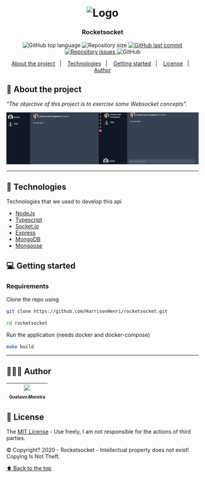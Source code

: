 <h1 align="center">
	<img alt="Logo" src="https://cdn-icons-png.flaticon.com/512/1049/1049874.png" width="200px" />
</h1>

<h3 align="center">
  Rocketsocket
</h3>

<p align="center">
  <img alt="GitHub top language" src="https://img.shields.io/github/languages/top/BrunoSSantana/rocketsocket">
  
  <img alt="Repository size" src="https://img.shields.io/github/repo-size/BrunoSSantana/rocketsocket">
  
  <a href="https://github.com/MGustav0/rocketchat/commits/main">
    <img alt="GitHub last commit" src="https://img.shields.io/github/last-commit/BrunoSSantana/rocketsocket">
  </a>
  
  <a href="https://github.com/MGustav0/rocketchat/issues">
    <img alt="Repository issues" src="https://img.shields.io/github/issues/BrunoSSantana/rocketsocket">
  </a>
  
  <img alt="GitHub" src="https://img.shields.io/github/license/BrunoSSantana/rocketsocket">
</p>

<p align="center">
  <a href="#-about-the-project">About the project</a>&nbsp;&nbsp;&nbsp;|&nbsp;&nbsp;&nbsp;
  <a href="#-technologies">Technologies</a>&nbsp;&nbsp;&nbsp;|&nbsp;&nbsp;&nbsp;
  <a href="#-getting-started">Getting started</a>&nbsp;&nbsp;&nbsp;|&nbsp;&nbsp;&nbsp;
  <a href="#-license">License</a>&nbsp;&nbsp;&nbsp;|&nbsp;&nbsp;&nbsp;
  <a href="#-author">Author</a>
</p>


## 📜 About the project

_"The objective of this project is to exercise some Websocket concepts"._

![Home](.github/assets/rocketchat.png)

---
## 🚀 Technologies

Technologies that we used to develop this api

- [NodeJs](https://nodejs.org/en/)
- [Typescript](https://www.typescriptlang.org/)
- [Socket.io](https://socket.io/)
- [Express](https://expressjs.com/pt-br/)
- [MongoDB](https://www.mongodb.com/pt-br)
- [Mongoose](https://mongoosejs.com/)

## 💻 Getting started

### Requirements

Clone the repo using

```bash
git clone https://github.com/HarrisonHenri/rocketsocket.git
```

```bash
cd rocketsocket
```

Run the application (needs docker and docker-compose)

```bash
make build
```

---
## 👨🏻‍💻 Author

| [<img src="https://avatars1.githubusercontent.com/u/18315899?s=460&u=54d9c6ea66f2b27120bf39dabe1d36ff22a92b9d&v=4>][(https://github.com/MGustav0](https://avatars1.githubusercontent.com/u/18315899?s=460&u=54d9c6ea66f2b27120bf39dabe1d36ff22a92b9d&v=4))" width=115><br><sub>Gustavo Moreira</sub>](https://github.com/MGustav0) |
| :---: |

## 📝 License

The [MIT License](https://opensource.org/licenses/MIT) - Use freely, I am not responsible for the actions of third parties.

©️ Copyright? 2020 - Rocketsocket - Intellectual property does not exist! Copying Is Not Theft.

[⬆ Back to the top](#-about-the-project)
